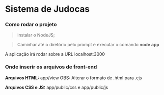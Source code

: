 # Sistema de Judocas

### Como rodar o projeto
> Instalar o NodeJS;

> Caminhar até o diretório pelo prompt e executar o comando **node app**

A aplicação irá rodar sobre a URL localhost:3000


### Onde inserir os arquivos de front-end
**Arquivos HTML:** app/view
OBS: Alterar o formato de .html para .ejs

**Arquivos CSS e JS:** app/public/css e app/public/js
